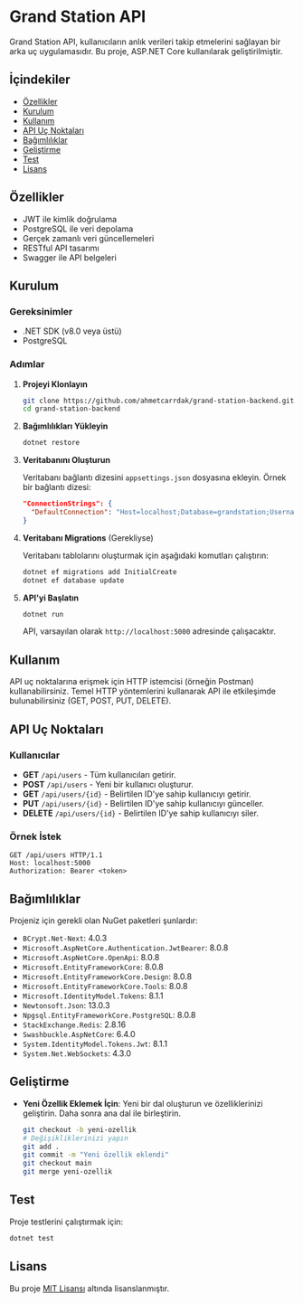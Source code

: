 # Grand Station API

Grand Station API, kullanıcıların anlık verileri takip etmelerini sağlayan bir arka uç uygulamasıdır. Bu proje, ASP.NET Core kullanılarak geliştirilmiştir.

## İçindekiler

- [Özellikler](#özellikler)
- [Kurulum](#kurulum)
- [Kullanım](#kullanım)
- [API Uç Noktaları](#api-uç-noktaları)
- [Bağımlılıklar](#bağımlılıklar)
- [Geliştirme](#geliştirme)
- [Test](#test)
- [Lisans](#lisans)

## Özellikler

- JWT ile kimlik doğrulama
- PostgreSQL ile veri depolama
- Gerçek zamanlı veri güncellemeleri
- RESTful API tasarımı
- Swagger ile API belgeleri

## Kurulum

### Gereksinimler

- .NET SDK (v8.0 veya üstü)
- PostgreSQL

### Adımlar

1. **Projeyi Klonlayın**

   ```bash
   git clone https://github.com/ahmetcarrdak/grand-station-backend.git
   cd grand-station-backend
   ```

2. **Bağımlılıkları Yükleyin**

   ```bash
   dotnet restore
   ```

3. **Veritabanını Oluşturun**

   Veritabanı bağlantı dizesini `appsettings.json` dosyasına ekleyin. Örnek bir bağlantı dizesi:

   ```json
   "ConnectionStrings": {
     "DefaultConnection": "Host=localhost;Database=grandstation;Username=yourusername;Password=yourpassword"
   }
   ```

4. **Veritabanı Migrations** (Gerekliyse)

   Veritabanı tablolarını oluşturmak için aşağıdaki komutları çalıştırın:

   ```bash
   dotnet ef migrations add InitialCreate
   dotnet ef database update
   ```

5. **API'yi Başlatın**

   ```bash
   dotnet run
   ```

   API, varsayılan olarak `http://localhost:5000` adresinde çalışacaktır.

## Kullanım

API uç noktalarına erişmek için HTTP istemcisi (örneğin Postman) kullanabilirsiniz. Temel HTTP yöntemlerini kullanarak API ile etkileşimde bulunabilirsiniz (GET, POST, PUT, DELETE).

## API Uç Noktaları

### Kullanıcılar

- **GET** `/api/users` - Tüm kullanıcıları getirir.
- **POST** `/api/users` - Yeni bir kullanıcı oluşturur.
- **GET** `/api/users/{id}` - Belirtilen ID'ye sahip kullanıcıyı getirir.
- **PUT** `/api/users/{id}` - Belirtilen ID'ye sahip kullanıcıyı günceller.
- **DELETE** `/api/users/{id}` - Belirtilen ID'ye sahip kullanıcıyı siler.

### Örnek İstek

```http
GET /api/users HTTP/1.1
Host: localhost:5000
Authorization: Bearer <token>
```

## Bağımlılıklar

Projeniz için gerekli olan NuGet paketleri şunlardır:

- `BCrypt.Net-Next`: 4.0.3
- `Microsoft.AspNetCore.Authentication.JwtBearer`: 8.0.8
- `Microsoft.AspNetCore.OpenApi`: 8.0.8
- `Microsoft.EntityFrameworkCore`: 8.0.8
- `Microsoft.EntityFrameworkCore.Design`: 8.0.8
- `Microsoft.EntityFrameworkCore.Tools`: 8.0.8
- `Microsoft.IdentityModel.Tokens`: 8.1.1
- `Newtonsoft.Json`: 13.0.3
- `Npgsql.EntityFrameworkCore.PostgreSQL`: 8.0.8
- `StackExchange.Redis`: 2.8.16
- `Swashbuckle.AspNetCore`: 6.4.0
- `System.IdentityModel.Tokens.Jwt`: 8.1.1
- `System.Net.WebSockets`: 4.3.0

## Geliştirme

- **Yeni Özellik Eklemek İçin**: Yeni bir dal oluşturun ve özelliklerinizi geliştirin. Daha sonra ana dal ile birleştirin.

  ```bash
  git checkout -b yeni-ozellik
  # Değişikliklerinizi yapın
  git add .
  git commit -m "Yeni özellik eklendi"
  git checkout main
  git merge yeni-ozellik
  ```

## Test

Proje testlerini çalıştırmak için:

```bash
dotnet test
```

## Lisans

Bu proje [MIT Lisansı](LICENSE) altında lisanslanmıştır.
